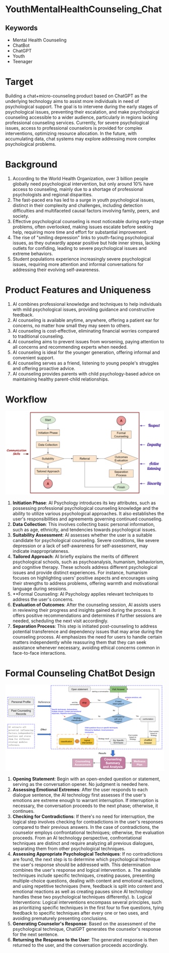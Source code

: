 # YouthMentalHealthCounseling_Chat

## Keywords
- Mental Health Counseling
- ChatBot
- ChatGPT
- Youth
- Teenager
# Target

Building a chat+micro-counseling product based on ChatGPT as the underlying technology aims to assist more individuals in need of psychological support. The goal is to intervene during the early stages of psychological issues, preventing their escalation, and make psychological counseling accessible to a wider audience, particularly in regions lacking professional counseling services. Currently, for severe psychological issues, access to professional counselors is provided for complex interventions, optimizing resource allocation. In the future, with accumulating data, chat systems may explore addressing more complex psychological problems.

# Background
1. According to the World Health Organization, over 3 billion people globally need psychological intervention, but only around 10% have access to counseling, mainly due to a shortage of professional psychologists and regional disparities.
2. The fast-paced era has led to a surge in youth psychological issues, distinct in their complexity and challenges, including detection difficulties and multifaceted causal factors involving family, peers, and society.
3. Effective psychological counseling is most noticeable during early-stage problems, often overlooked, making issues escalate before seeking help, requiring more time and effort for substantial improvement.
4. The rise of "smiling depression" links to youth-facing psychological issues, as they outwardly appear positive but hide inner stress, lacking outlets for confiding, leading to severe psychological issues and extreme behaviors.
5. Student populations experience increasingly severe psychological issues, requiring more attention and informal conversations for addressing their evolving self-awareness.

# Product Features and Uniqueness
1. AI combines professional knowledge and techniques to help individuals with mild psychological issues, providing guidance and constructive feedback.
2. AI counseling is available anytime, anywhere, offering a patient ear for concerns, no matter how small they may seem to others.
3. AI counseling is cost-effective, eliminating financial worries compared to traditional counseling.
4. AI counseling aims to prevent issues from worsening, paying attention to all concerns and recommending experts when needed.
5. AI counseling is ideal for the younger generation, offering informal and convenient support.
6. AI counseling serves as a friend, listening to young people's struggles and offering proactive advice.
7. AI counseling provides parents with child psychology-based advice on maintaining healthy parent-child relationships.

# Workflow
![Work flow](img/workflow.png)
1. **Initiation Phase**: AI Psychology introduces its key attributes, such as possessing professional psychological counseling knowledge and the ability to utilize various psychological approaches. It also establishes the user's responsibilities and agreements governing continued counseling.
2. **Data Collection**: This involves collecting basic personal information, such as age, ethnicity, and tendencies towards psychological issues.
3. **Suitability Assessment**: AI assesses whether the user is a suitable candidate for psychological counseling. Severe conditions, like severe depression or a lack of self-awareness for self-assessment, may indicate inappropriateness.
4. **Tailored Approach**: AI briefly explains the merits of different psychological schools, such as psychoanalysis, humanism, behaviorism, and cognitive therapy. These schools address different psychological issues and provide distinct experiences. For instance, humanism focuses on highlighting users' positive aspects and encourages using their strengths to address problems, offering warmth and motivational language during sessions.
5. **Formal Counseling: AI Psychology applies relevant techniques to address the user's concerns.
6. **Evaluation of Outcomes**: After the counseling session, AI assists users in reviewing their progress and insights gained during the process. It offers positive recommendations and determines if further sessions are needed, scheduling the next visit accordingly.
7. **Separation Process**: This step is initiated post-counseling to address potential transference and dependency issues that may arise during the counseling process. AI emphasizes the need for users to handle certain matters independently while reassuring them that they can seek assistance whenever necessary, avoiding ethical concerns common in face-to-face interactions.


# Formal Counseling ChatBot Design
![ChatBot Design](img/Formal_Counseling_Design.png)
1. **Opening Statement**: Begin with an open-ended question or statement, serving as the conversation opener. No judgment is needed here.
2. **Assessing Emotional Extremes**: After the user responds to each dialogue sentence, the AI technology first assesses if the user's emotions are extreme enough to warrant interruption. If interruption is necessary, the conversation proceeds to the next phase; otherwise, it continues.
3. **Checking for Contradictions**: If there's no need for interruption, the logical step involves checking for contradictions in the user's responses compared to their previous answers. In the case of contradictions, the counselor employs confrontational techniques; otherwise, the evaluation proceeds. From an AI technology perspective, confrontational techniques are distinct and require analyzing all previous dialogues, separating them from other psychological techniques.
4. **Assessing Appropriate Psychological Techniques**: If no contradictions are found, the next step is to determine which psychological technique the user's response should be addressed with. This determination combines the user's response and logical intervention.
   a. The available techniques include specific techniques, creating pauses, presenting multiple-choice questions, dealing with content and emotional reactions, and using repetitive techniques (here, feedback is split into content and emotional reactions as well as creating pauses since AI technology handles these two psychological techniques differently).
   b. Logical Interventions: Logical interventions encompass several principles, such as prioritizing specific techniques in the first four to five questions, tying feedback to specific techniques after every one or two uses, and avoiding prematurely presenting conclusions.
5. **Generating Counselor's Response**: Based on the assessment of the psychological technique, ChatGPT generates the counselor's response for the next sentence.
6. **Returning the Response to the User**: The generated response is then returned to the user, and the conversation proceeds accordingly.
